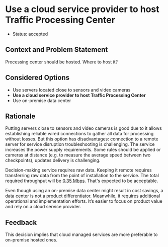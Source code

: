 # Use a cloud service provider to host Traffic Processing Center

* Status: accepted

## Context and Problem Statement

Processing center should be hosted. Where to host it?

## Considered Options

* Use servers located close to sensors and video cameras
* **Use a cloud service provider to host Traffic Processing Center**
* Use on-premise data center

## Rationale
Putting servers close to sensors and video cameras is good due to it allows establishing reliable wired connections to gather all data for processing without losses. But this option has disadvantages: connection to a remote server for service disruption troubleshooting is challenging. The service increases the power supply requirements. Some rules should be applied or cameras at distance (e.g. to measure the average speed between two checkpoints), updates delivery is challenging.

Decision-making service requires raw data. Keeping it remote requires transferring raw data from the point of installation to the service. The total required throughput will be [0.35 Mbps](../figures.md). That's expected to be acceptable.

Even though using an on-premise data center might result in cost savings, a data center is not a product differentiator. Meanwhile, it requires additional operational and implementation efforts. It’s easier to focus on product value and rely on a cloud service provider.

## Feedback
This decision implies that cloud managed services are more preferable to on-premise hosted ones.
